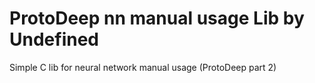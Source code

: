 # ProtoDeep nn manual usage Lib by Undefined
Simple C lib for neural network manual usage (ProtoDeep part 2)
